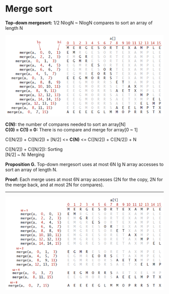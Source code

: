 # Merge sort
	
**Top-down mergesort:** 1/2 NlogN ~ NlogN compares to sort an array of length N

<img src="./MergeTopDown.png">

**C(N):** the number of compares needed to sort an array[N] <br>
**C(0) = C(1) = 0:** There is no compare and merge for array[0 ~ 1] <br>

C([N/2]) + C([N/2]) + [N/2] <= **C(N)** <= C([N/2]) + C([N/2]) + N

C([N/2]) + C([N/2]): Sorting <br>
[N/2] ~  N: Merging <br>

**Proposition G.** Top-down mergesort uses at most 6N lg N array accesses to sort an
array of length N.

**Proof:** Each merge uses at most 6N array accesses (2N for the copy, 2N for the
merge back, and at most 2N for compares).

<hr>

<img src="./MergeBottomUp.png">
